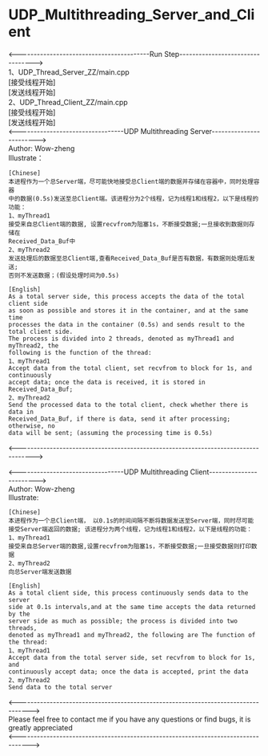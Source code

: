 # UDP_Multithreading_Server_and_Client
<-----------------------------------------Run Step--------------------------------->  
1、UDP_Thread_Server_ZZ/main.cpp  
    [接受线程开始]  
    [发送线程开始]  
2、UDP_Thread_Client_ZZ/main.cpp  
    [接受线程开始]  
    [发送线程开始]  
<---------------------------------UDP Multithreading Server------------------------>  
Author: Wow-zheng    
Illustrate：  
      
    [Chinese]  
    本进程作为一个总Server端，尽可能快地接受总Client端的数据并存储在容器中，同时处理容器  
    中的数据(0.5s)发送至总Client端。该进程分为2个线程，记为线程1和线程2，以下是线程的功能：  
    1、myThread1  
    接受来自总Client端的数据, 设置recvfrom为阻塞1s，不断接受数据;一旦接收到数据则存储在  
    Received_Data_Buf中  
    2、myThread2  
    发送处理后的数据至总Client端,查看Received_Data_Buf是否有数据，有数据则处理后发送;  
    否则不发送数据；(假设处理时间为0.5s)  
      
    [English]  
    As a total server side, this process accepts the data of the total client side  
    as soon as possible and stores it in the container, and at the same time  
    processes the data in the container (0.5s) and sends result to the total client side.  
    The process is divided into 2 threads, denoted as myThread1 and myThread2, the  
    following is the function of the thread:  
    1、myThread1  
    Accept data from the total client, set recvfrom to block for 1s, and continuously  
    accept data; once the data is received, it is stored in Received_Data_Buf;  
    2、myThread2  
    Send the processed data to the total client, check whether there is data in  
    Received_Data_Buf, if there is data, send it after processing; otherwise, no  
    data will be sent; (assuming the processing time is 0.5s)  
<----------------------------------------------------------------------------------->  
 
<---------------------------------UDP Multithreading Client------------------------>  
Author: Wow-zheng  
Illustrate:  
      
    [Chinese]  
    本进程作为一个总Client端， 以0.1s的时间间隔不断将数据发送至Server端，同时尽可能  
    接受Server端返回的数据; 该进程分为两个线程，记为线程1和线程2，以下是线程的功能：  
    1、myThread1  
    接受来自总Server端的数据,设置recvfrom为阻塞1s，不断接受数据;一旦接受数据则打印数据  
    2、myThread2  
    向总Server端发送数据  
      
    [English]  
    As a total client side, this process continuously sends data to the server  
    side at 0.1s intervals,and at the same time accepts the data returned by the  
    server side as much as possible; the process is divided into two threads,  
    denoted as myThread1 and myThread2, the following are The function of the thread:  
    1、myThread1  
    Accept data from the total server side, set recvfrom to block for 1s, and  
    continuously accept data; once the data is accepted, print the data  
    2、myThread2  
    Send data to the total server  
<---------------------------------------------------------------------------------->  
    Please feel free to contact me if you have any questions or find bugs, it is greatly appreciated  
<---------------------------------------------------------------------------------->  